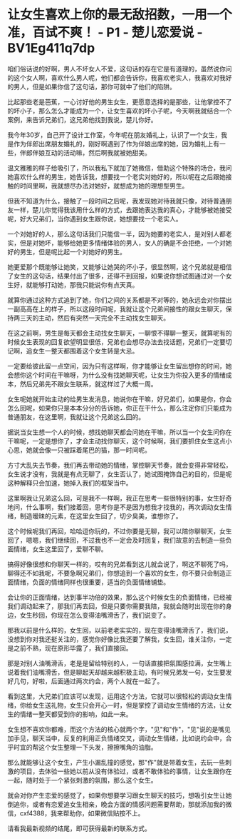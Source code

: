 # 让女生喜欢上你的最无敌招数，一用一个准，百试不爽！ - P1 - 楚儿恋爱说 - BV1Eg411q7dp

咱们俗话说的好啊，男人不坏女人不爱，这句话的存在它是有道理的，虽然说你问的这个女人啊，喜欢什么男人呢，他们都会告诉你，我喜欢老实人，我喜欢对我好的男人，但是如果你信了这句话，那你可就中了他们的陷阱。

比起那些老是芭蕉，一心讨好他的男生女生，更愿意选择的是那些，让他掌控不了的坏小子，那么怎么才能成为一个，让女生喜欢的坏小子呢，今天啊我就结合一个案例，来告诉兄弟们，这兄弟他找到我说，楚儿你好。

我今年30岁，自己开了设计工作室，今年呢在朋友婚礼上，认识了一个女生，我是作为伴郎出席朋友婚礼的，刚好啊遇到了作为伴娘出席的她，因为婚礼上有一些，伴郎伴娘互动的活动嘛，然后啊我就被她甜美。

温文雅雅的样子给吸引了，所以我私下就加了她微信，借助这个特殊的场合，我问她喜欢什么样的男生，她告诉我，想要找一个老实对她好的，所以呢在之后跟她接触的时间里啊，我就想尽办法对她好，就想成为她的理想型男生。

但我不知道为什么，接触了一段时间之后呢，我发现她对待我就只像，对待普通朋友一样，楚儿你觉得我该用什么样的方式，去跟她表达我的真心，才能够被她接受呢，好大兄弟们，当你遇到女生跟你说，她想要找一个老实人。

一个对她好的人，那么这句话我们只能信一半，因为她要的老实人，是对别人都老实，但是对她坏，能够给她更多情绪体验的男人，女人的确是不会拒绝，一个对她好的男生，但是呢比起一个对她好的男生。

她更爱那个既能够让她笑，又能够让她哭的坏小子，很显然啊，这个兄弟就是相信了女生的这句话，结果付出了很多，还得不到回报，如果说你想试图通过对一个女生好，就能够打动她，那我只能说你有点天真。

就算你通过这种方式追到了她，你们之间的关系都是不对等的，她永远会对你摆出一副高高在上的样子，所以这段时间呢，我就让这个兄弟间接性的跟女生聊天，保持两三天的主动，然后有突然一天完全不主动找女生聊天。

在这之前啊，男生是每天都会主动找女生聊天，一聊恨不得聊一整天，就算呢有的时候女生表现的回复欲望明显很低，兄弟也会想尽办法去找话题，兄弟们一定要切记啊，追女生一整天都围着这个女生转是大忌。

一定要给彼此留一点空间，因为只有这样啊，你才能够让女生留出想你的时间，她会想你这个时间在干嘛呀，为什么没有找她聊天呢，让女生为你投入更多的情绪成本，然后兄弟先不跟女生联系，就这样过了大概一周。

女生呢她就开始主动的给男生发消息，她说你在干嘛，好兄弟们，如果是你，你会怎么回呢，如果你只是本本分分的告诉她，你正在干什么，那么注定你们只能成为普通朋友，在这里啊，我就让这个兄弟这么回的。

据说当女生想一个人的时候，想找她聊天都会问她在干嘛，所以当一个女生问你在干嘛呢，一定是想你了，才会主动找你聊天，这个时候啊，我们要抓住女生这点小心思，她就会像一只被踩着尾巴的猫，那一时间呢。

方寸大乱失去节奏，我们再去带动她的情绪，掌控聊天节奏，就会变得非常轻松，女生说才没有，我就是有点无聊了，女生否认了，她试图掩饰自己的目的，但是呢这种解释只会加速，她掉入我们的框架当中。

这里啊我让兄弟这么回，可是我不一样啊，我正在思考一些很特别的事，女生好奇地问，什么事啊，我们接着回，思考你是不是因为想我才找我的，再次调动女生情绪，制造暧昧的元素，在这里女生回了，切少臭美，谁想你了。

这个时候呢我们再回，哈哈逗你玩的，不过你要是无聊，我可以陪你聊聊天，女生回了，嗯嗯，我们继续回，不过我也不一定会及时回复，我们故意的去制造一些负面情绪，女生这里回了，爱聊不聊。

搞得好像很想和你聊天一样的，哎有的兄弟看到这儿就会说了，啊这不聊死了吗，聊得还不如我呢，不要急啊兄弟们，你想追到一个喜欢的女生，你不要只会制造正面情绪，负面的情绪同样也很重要，适当的负面情绪铺垫。

会让你的正面情绪，达到事半功倍的效果，那么这个时候女生的负面情绪，已经被我们调动起来了，那我们再去回，但是只要你需要我陪，我就会随时出现在你的身边，女生秒回，你现在怎么变得油嘴滑舌了，我们说变了。

那我以前是什么样的，女生回，以前老老实实的，现在变得油嘴滑舌了，我们说，没想到你对我还挺关注的，感觉你好像比我还要了解我，女生回，谁关注你，一定是之前不熟，现在原形毕露了，我们直接回。

那是对别人油嘴滑舌，老是是留给特别的人，一句话直接把氛围感拉满，女生嘴上说着我们油嘴滑舌，但是聊起天却越来越积极主动，有时候兄弟发一句，女生要发好几句，好啦，后面通过两次约会，两个人就在一起了。

看到这里，大兄弟们应该可以发现，运用这个方法，它就可以很轻松的调动女生情绪，你给女生送礼物，女生只会开心一时，但是掌控了调动女生情绪的方法，让女生的情绪一整天都受到你的影响，如此一来。

女生想不喜欢你都难，而这个方法的核心就两个字，"见"和"作"，"见"说的是嘴见加手见，聊天当中，反复的利用正负情绪交叉，调动女生情绪，比如说约会中，合乎时宜的帮这个女生整理一下头发，擦擦嘴角的油脂。

那么就能够让这个女生，产生小漏乱撞的感觉，那"作"就是带着女生，去玩一些刺激的项目，去体验一些她以前从没有体验过，或者不敢体验的事情，让女生跟你在一起，随时处于一个紧张刺激的氛围，那么这个女生。

就会对你产生恋爱的感觉了，如果你想要学习跟女生聊天的技巧，想吸引女生让她倒追你，或者有恋爱追女生相亲，晚会方面的情感问题需要帮助，那就添加我的微信，cxf4388，我来帮助你，如果微信贴按不上。

请看我最新视频的结尾，即可获得最新的联系方式。